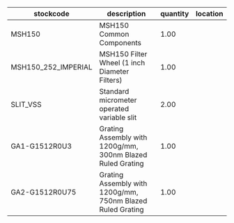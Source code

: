 |stockcode|description|quantity|location|
|---------|-----------|--------|--------|
|MSH150|MSH150 Common Components|1.00||
|MSH150_252_IMPERIAL|MSH150 Filter Wheel (1 inch Diameter Filters)|1.00||
|SLIT_VSS|Standard micrometer operated variable slit|2.00||
|GA1-G1512R0U3|Grating Assembly with 1200g/mm, 300nm Blazed Ruled Grating|1.00||
|GA2-G1512R0U75|Grating Assembly with 1200g/mm, 750nm Blazed Ruled Grating|1.00||
